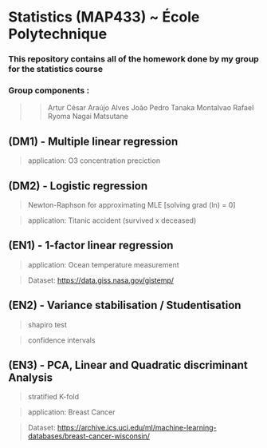# Statistics (MAP433) ~ École Polytechnique

### This repository contains all of the homework done by my group for the statistics course
### Group components :
>> Artur César Araújo Alves 
>> João Pedro Tanaka Montalvao
>> Rafael Ryoma Nagai Matsutane

## (DM1) - Multiple linear regression
> application: O3 concentration preciction

## (DM2) - Logistic regression
> Newton-Raphson for approximating MLE [solving grad (ln) = 0]

> application: Titanic accident (survived x deceased)

## (EN1) - 1-factor linear regression
> application: Ocean temperature measurement

> Dataset: https://data.giss.nasa.gov/gistemp/

## (EN2) - Variance stabilisation / Studentisation
> shapiro test

> confidence intervals

## (EN3) - PCA, Linear and Quadratic discriminant Analysis
> stratified K-fold

> application: Breast Cancer

> Dataset: https://archive.ics.uci.edu/ml/machine-learning-databases/breast-cancer-wisconsin/ 
